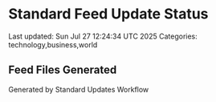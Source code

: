 # Standard Feed Update Status
Last updated: Sun Jul 27 12:24:34 UTC 2025
Categories: technology,business,world

## Feed Files Generated

Generated by Standard Updates Workflow
